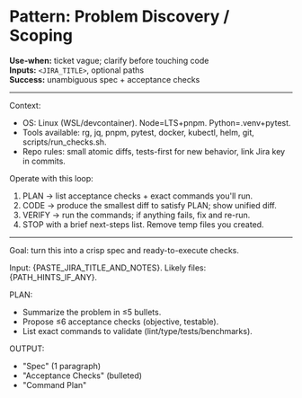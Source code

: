# Pattern: Problem Discovery / Scoping

**Use-when:** ticket vague; clarify before touching code  
**Inputs:** `<JIRA_TITLE>`, optional paths  
**Success:** unambiguous spec + acceptance checks

---

Context:
- OS: Linux (WSL/devcontainer). Node=LTS+pnpm. Python=.venv+pytest.
- Tools available: rg, jq, pnpm, pytest, docker, kubectl, helm, git, scripts/run_checks.sh.
- Repo rules: small atomic diffs, tests-first for new behavior, link Jira key in commits.

Operate with this loop:
1) PLAN → list acceptance checks + exact commands you'll run.
2) CODE → produce the smallest diff to satisfy PLAN; show unified diff.
3) VERIFY → run the commands; if anything fails, fix and re-run.
4) STOP with a brief next-steps list. Remove temp files you created.

---

Goal: turn this into a crisp spec and ready-to-execute checks.

Input: {PASTE_JIRA_TITLE_AND_NOTES}. Likely files: {PATH_HINTS_IF_ANY}.

PLAN:
- Summarize the problem in ≤5 bullets.
- Propose ≤6 acceptance checks (objective, testable).
- List exact commands to validate (lint/type/tests/benchmarks).

OUTPUT:
- "Spec" (1 paragraph)
- "Acceptance Checks" (bulleted)
- "Command Plan"
